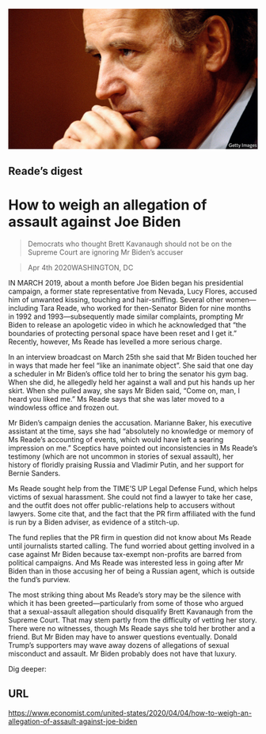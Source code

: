 ![](./images/20200404_USP505.jpg)

## Reade’s digest

# How to weigh an allegation of assault against Joe Biden

> Democrats who thought Brett Kavanaugh should not be on the Supreme Court are ignoring Mr Biden’s accuser

> Apr 4th 2020WASHINGTON, DC

IN MARCH 2019, about a month before Joe Biden began his presidential campaign, a former state representative from Nevada, Lucy Flores, accused him of unwanted kissing, touching and hair-sniffing. Several other women—including Tara Reade, who worked for then-Senator Biden for nine months in 1992 and 1993—subsequently made similar complaints, prompting Mr Biden to release an apologetic video in which he acknowledged that “the boundaries of protecting personal space have been reset and I get it.” Recently, however, Ms Reade has levelled a more serious charge.

In an interview broadcast on March 25th she said that Mr Biden touched her in ways that made her feel “like an inanimate object”. She said that one day a scheduler in Mr Biden’s office told her to bring the senator his gym bag. When she did, he allegedly held her against a wall and put his hands up her skirt. When she pulled away, she says Mr Biden said, “Come on, man, I heard you liked me.” Ms Reade says that she was later moved to a windowless office and frozen out.

Mr Biden’s campaign denies the accusation. Marianne Baker, his executive assistant at the time, says she had “absolutely no knowledge or memory of Ms Reade’s accounting of events, which would have left a searing impression on me.” Sceptics have pointed out inconsistencies in Ms Reade’s testimony (which are not uncommon in stories of sexual assault), her history of floridly praising Russia and Vladimir Putin, and her support for Bernie Sanders.

Ms Reade sought help from the TIME’S UP Legal Defense Fund, which helps victims of sexual harassment. She could not find a lawyer to take her case, and the outfit does not offer public-relations help to accusers without lawyers. Some cite that, and the fact that the PR firm affiliated with the fund is run by a Biden adviser, as evidence of a stitch-up.

The fund replies that the PR firm in question did not know about Ms Reade until journalists started calling. The fund worried about getting involved in a case against Mr Biden because tax-exempt non-profits are barred from political campaigns. And Ms Reade was interested less in going after Mr Biden than in those accusing her of being a Russian agent, which is outside the fund’s purview.

The most striking thing about Ms Reade’s story may be the silence with which it has been greeted—particularly from some of those who argued that a sexual-assault allegation should disqualify Brett Kavanaugh from the Supreme Court. That may stem partly from the difficulty of vetting her story. There were no witnesses, though Ms Reade says she told her brother and a friend. But Mr Biden may have to answer questions eventually. Donald Trump’s supporters may wave away dozens of allegations of sexual misconduct and assault. Mr Biden probably does not have that luxury.

Dig deeper:

## URL

https://www.economist.com/united-states/2020/04/04/how-to-weigh-an-allegation-of-assault-against-joe-biden

